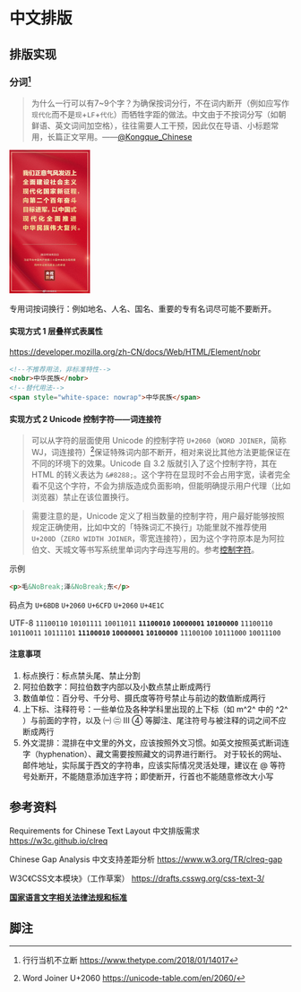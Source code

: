# 中文排版

## 排版实现

### 分词[^1]

> 为什么一行可以有7~9个字？为确保按词分行，不在词内断开（例如应写作`现代化`而不是`现`+`LF`+`代化`）而牺牲字距的做法。中文由于不按词分写（如朝鲜语、英文词间加空格），往往需要人工干预，因此仅在导语、小标题常用，长篇正文罕用。——[@Kongque_Chinese](https://twitter.com/Kongque_Chinese)

<img src=".\中文排版.assets\分词排版.jpg" alt="分词排版" style="zoom: 25%;" />

专用词按词换行：例如地名、人名、国名、重要的专有名词尽可能不要断开。

#### 实现方式 1 层叠样式表属性

https://developer.mozilla.org/zh-CN/docs/Web/HTML/Element/nobr

```html
<!--不推荐用法，非标准特性-->
<nobr>中华民族</nobr>
<!--替代用法-->
<span style="white-space: nowrap">中华民族</span>
```

#### 实现方式 2 Unicode 控制字符——词连接符

> 可以从字符的层面使用 Unicode 的控制字符 `U+2060`（`WORD JOINER`，简称 WJ，词连接符）[^2]保证特殊词内部不断开，相对来说比其他方法更能保证在不同的环境下的效果。Unicode 自 3.2 版就引入了这个控制字符，其在 HTML 的转义表达为 `&⁠#8288;`。这个字符在显现时不会占用字宽，读者完全看不见这个字符，不会为排版造成负面影响，但能明确提示用户代理（比如浏览器）禁止在该位置换行。

> 需要注意的是，Unicode 定义了相当数量的控制字符，用户最好能够按照规定正确使用，比如中文的「特殊词汇不换行」功能里就不推荐使用 `U+200D`（`ZERO WIDTH JOINER`，零宽连接符），因为这个字符原本是为阿拉伯文、天城文等书写系统里单词内字母连写用的。参考[控制字符](../unicode/unicode-control-characters.md)。

示例

```html
<p>毛&NoBreak;泽&NoBreak;东</p>
```

码点为 `U+6BDB` `U+2060` `U+6CFD` `U+2060` `U+4E1C`

UTF-8 `11100110` `10101111` `10011011` **`11100010` `10000001` `10100000`** `11100110` `10110011` `10111101` **`11100010` `10000001` `10100000`** `11100100` `10111000` `10011100`

#### 注意事项

1. 标点换行：标点禁头尾、禁止分割
2. 阿拉伯数字：阿拉伯数字内部以及小数点禁止断成两行
3. 数值单位：百分号、千分号、摄氏度等符号禁止与前边的数值断成两行
4. 上下标、注释符号：一些单位及各种学科里出现的上下标（如 m^⁠2^ 中的 ^2^ ）与前面的字符，以及 ㈠ ㊁ Ⅲ ④ 等脚注、尾注符号与被注释的词之间不应断成两行
5. 外文混排：混排在中文里的外文，应该按照外文习惯。如英文按照英式断词连字（hyphenation）、藏文需要按照藏文的词界进行断行。 对于较长的网址、邮件地址，实际属于西文的字符串，应该实际情况灵活处理，建议在 @ 等符号处断开，不能随意添加连字符；即使断开，行首也不能随意修改大小写

## 参考资料

Requirements for Chinese Text Layout 中文排版需求 https://w3c.github.io/clreq

Chinese Gap Analysis 中文支持差距分析 https://www.w3.org/TR/clreq-gap

W3C《CSS文本模块》（工作草案） https://drafts.csswg.org/css-text-3/

[**国家语言文字相关法律法规和标准**](../国家通用语言文字相关法律法规和标准.md)

## 脚注

[^1]: 行行当机不立断 https://www.thetype.com/2018/01/14017
[^2]: Word Joiner U+2060 https://unicode-table.com/en/2060/